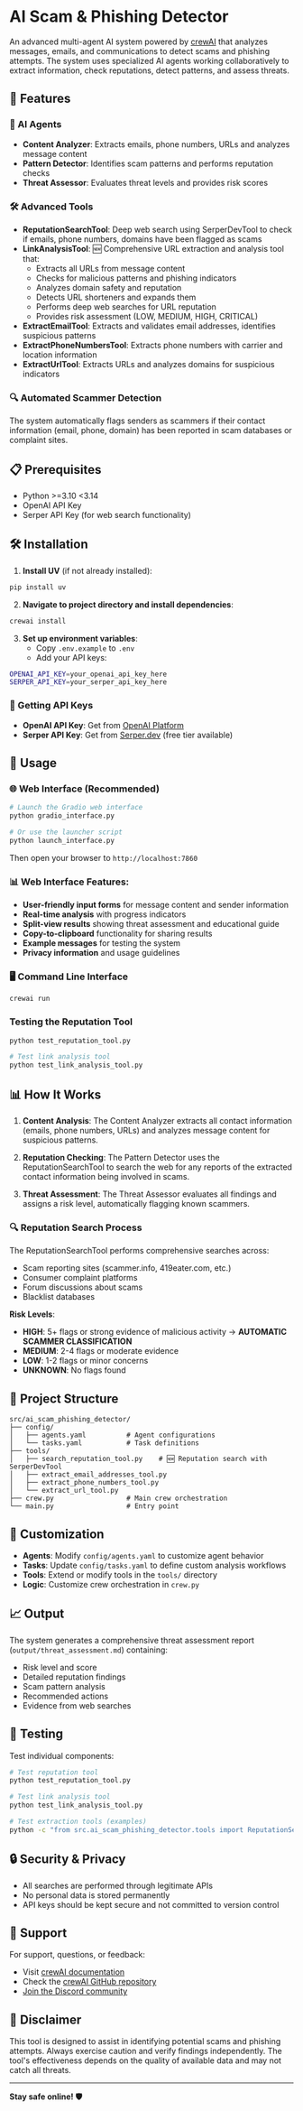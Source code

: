 # AI Scam & Phishing Detector

An advanced multi-agent AI system powered by [crewAI](https://crewai.com) that analyzes messages, emails, and communications to detect scams and phishing attempts. The system uses specialized AI agents working collaboratively to extract information, check reputations, detect patterns, and assess threats.

## 🚀 Features

### 🤖 AI Agents
- **Content Analyzer**: Extracts emails, phone numbers, URLs and analyzes message content
- **Pattern Detector**: Identifies scam patterns and performs reputation checks  
- **Threat Assessor**: Evaluates threat levels and provides risk scores

### 🛠️ Advanced Tools
- **ReputationSearchTool**: Deep web search using SerperDevTool to check if emails, phone numbers, domains have been flagged as scams
- **LinkAnalysisTool**: 🆕 Comprehensive URL extraction and analysis tool that:
  - Extracts all URLs from message content
  - Checks for malicious patterns and phishing indicators
  - Analyzes domain safety and reputation
  - Detects URL shorteners and expands them
  - Performs deep web searches for URL reputation
  - Provides risk assessment (LOW, MEDIUM, HIGH, CRITICAL)
- **ExtractEmailTool**: Extracts and validates email addresses, identifies suspicious patterns
- **ExtractPhoneNumbersTool**: Extracts phone numbers with carrier and location information
- **ExtractUrlTool**: Extracts URLs and analyzes domains for suspicious indicators

### 🔍 Automated Scammer Detection
The system automatically flags senders as scammers if their contact information (email, phone, domain) has been reported in scam databases or complaint sites.

## 📋 Prerequisites

- Python >=3.10 <3.14
- OpenAI API Key
- Serper API Key (for web search functionality)

## 🛠️ Installation

1. **Install UV** (if not already installed):
```bash
pip install uv
```

2. **Navigate to project directory and install dependencies**:
```bash
crewai install
```

3. **Set up environment variables**:
   - Copy `.env.example` to `.env`
   - Add your API keys:
```bash
OPENAI_API_KEY=your_openai_api_key_here
SERPER_API_KEY=your_serper_api_key_here
```

### 🔑 Getting API Keys

- **OpenAI API Key**: Get from [OpenAI Platform](https://platform.openai.com/)
- **Serper API Key**: Get from [Serper.dev](https://serper.dev/) (free tier available)

## 🚀 Usage

### 🌐 Web Interface (Recommended)
```bash
# Launch the Gradio web interface
python gradio_interface.py

# Or use the launcher script
python launch_interface.py
```
Then open your browser to `http://localhost:7860`

### 📊 Web Interface Features:
- **User-friendly input forms** for message content and sender information
- **Real-time analysis** with progress indicators  
- **Split-view results** showing threat assessment and educational guide
- **Copy-to-clipboard** functionality for sharing results
- **Example messages** for testing the system
- **Privacy information** and usage guidelines

### 🖥️ Command Line Interface
```bash
crewai run
```

### Testing the Reputation Tool
```bash
python test_reputation_tool.py

# Test link analysis tool
python test_link_analysis_tool.py
```

## 📊 How It Works

1. **Content Analysis**: The Content Analyzer extracts all contact information (emails, phone numbers, URLs) and analyzes message content for suspicious patterns.

2. **Reputation Checking**: The Pattern Detector uses the ReputationSearchTool to search the web for any reports of the extracted contact information being involved in scams.

3. **Threat Assessment**: The Threat Assessor evaluates all findings and assigns a risk level, automatically flagging known scammers.

### 🔍 Reputation Search Process

The ReputationSearchTool performs comprehensive searches across:
- Scam reporting sites (scammer.info, 419eater.com, etc.)
- Consumer complaint platforms
- Forum discussions about scams
- Blacklist databases

**Risk Levels**:
- **HIGH**: 5+ flags or strong evidence of malicious activity → **AUTOMATIC SCAMMER CLASSIFICATION**
- **MEDIUM**: 2-4 flags or moderate evidence
- **LOW**: 1-2 flags or minor concerns  
- **UNKNOWN**: No flags found

## 📁 Project Structure

```
src/ai_scam_phishing_detector/
├── config/
│   ├── agents.yaml          # Agent configurations
│   └── tasks.yaml           # Task definitions
├── tools/
│   ├── search_reputation_tool.py    # 🆕 Reputation search with SerperDevTool
│   ├── extract_email_addresses_tool.py
│   ├── extract_phone_numbers_tool.py
│   └── extract_url_tool.py
├── crew.py                  # Main crew orchestration
└── main.py                  # Entry point
```

## 🎯 Customization

- **Agents**: Modify `config/agents.yaml` to customize agent behavior
- **Tasks**: Update `config/tasks.yaml` to define custom analysis workflows  
- **Tools**: Extend or modify tools in the `tools/` directory
- **Logic**: Customize crew orchestration in `crew.py`

## 📈 Output

The system generates a comprehensive threat assessment report (`output/threat_assessment.md`) containing:
- Risk level and score
- Detailed reputation findings
- Scam pattern analysis  
- Recommended actions
- Evidence from web searches

## 🧪 Testing

Test individual components:

```bash
# Test reputation tool
python test_reputation_tool.py

# Test link analysis tool
python test_link_analysis_tool.py

# Test extraction tools (examples)
python -c "from src.ai_scam_phishing_detector.tools import ReputationSearchTool; print(ReputationSearchTool()._run('suspicious@fake-bank.com'))"
```

## 🔒 Security & Privacy

- All searches are performed through legitimate APIs
- No personal data is stored permanently
- API keys should be kept secure and not committed to version control

## 🤝 Support

For support, questions, or feedback:
- Visit [crewAI documentation](https://docs.crewai.com)
- Check the [crewAI GitHub repository](https://github.com/joaomdmoura/crewai)
- [Join the Discord community](https://discord.com/invite/X4JWnZnxPb)

## 🚨 Disclaimer

This tool is designed to assist in identifying potential scams and phishing attempts. Always exercise caution and verify findings independently. The tool's effectiveness depends on the quality of available data and may not catch all threats.

---

**Stay safe online! 🛡️**
